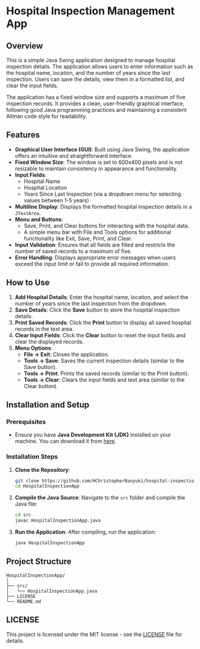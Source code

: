 # Hospital Inspection Management App

## Overview
This is a simple Java Swing application designed to manage hospital inspection details. The application allows users to enter information such as the hospital name, location, and the number of years since the last inspection. Users can save the details, view them in a formatted list, and clear the input fields.

The application has a fixed window size and supports a maximum of five inspection records. It provides a clean, user-friendly graphical interface, following good Java programming practices and maintaining a consistent Allman code style for readability.

## Features
- **Graphical User Interface (GUI)**: Built using Java Swing, the application offers an intuitive and straightforward interface.
- **Fixed Window Size**: The window is set to 600x400 pixels and is not resizable to maintain consistency in appearance and functionality.
- **Input Fields**:
  - Hospital Name
  - Hospital Location
  - Years Since Last Inspection (via a dropdown menu for selecting values between 1-5 years)
- **Multiline Display**: Displays the formatted hospital inspection details in a `JTextArea`.
- **Menu and Buttons**:
  - Save, Print, and Clear buttons for interacting with the hospital data.
  - A simple menu bar with File and Tools options for additional functionality like Exit, Save, Print, and Clear.
- **Input Validation**: Ensures that all fields are filled and restricts the number of saved records to a maximum of five.
- **Error Handling**: Displays appropriate error messages when users exceed the input limit or fail to provide all required information.

## How to Use

1. **Add Hospital Details**: Enter the hospital name, location, and select the number of years since the last inspection from the dropdown.
2. **Save Details**: Click the **Save** button to store the hospital inspection details.
3. **Print Saved Records**: Click the **Print** button to display all saved hospital records in the text area.
4. **Clear Input Fields**: Click the **Clear** button to reset the input fields and clear the displayed records.
5. **Menu Options**:
    - **File → Exit**: Closes the application.
    - **Tools → Save**: Saves the current inspection details (similar to the Save button).
    - **Tools → Print**: Prints the saved records (similar to the Print button).
    - **Tools → Clear**: Clears the input fields and text area (similar to the Clear button).

## Installation and Setup

### Prerequisites
- Ensure you have **Java Development Kit (JDK)** installed on your machine. You can download it from [here](https://www.oracle.com/java/technologies/javase-jdk11-downloads.html).

### Installation Steps

1. **Clone the Repository**:
    ```bash
    git clone https://github.com/HChristopherNaoyuki/hospital-inspection-app.git
    cd HospitalInspectionApp
    ```

2. **Compile the Java Source**:
    Navigate to the `src` folder and compile the Java file:
    ```bash
    cd src
    javac HospitalInspectionApp.java
    ```

3. **Run the Application**:
    After compiling, run the application:
    ```bash
    java HospitalInspectionApp
    ```

## Project Structure
```plaintext
HospitalInspectionApp/
│
├── src/
│   └── HospitalInspectionApp.java
├── LICENSE
└── README.md
```

## LICENSE

This project is licensed under the MIT license - see the [LICENSE](LICENSE) file for details.
